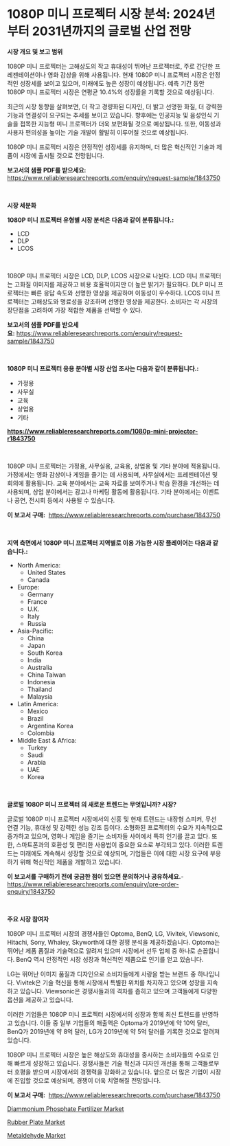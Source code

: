<p><h1>1080P 미니 프로젝터 시장 분석: 2024년부터 2031년까지의 글로벌 산업 전망</h1></p><p><strong>시장 개요 및 보고 범위</strong></p>
<p><p>1080P 미니 프로젝터는 고해상도의 작고 휴대성이 뛰어난 프로젝터로, 주로 간단한 프레젠테이션이나 영화 감상을 위해 사용됩니다. 현재 1080P 미니 프로젝터 시장은 안정적인 성장세를 보이고 있으며, 미래에도 높은 성장이 예상됩니다. 예측 기간 동안 1080P 미니 프로젝터 시장은 연평균 10.4%의 성장률을 기록할 것으로 예상됩니다.</p><p>최근의 시장 동향을 살펴보면, 더 작고 경량화된 디자인, 더 밝고 선명한 화질, 더 강력한 기능과 연결성이 요구되는 추세를 보이고 있습니다. 향후에는 인공지능 및 음성인식 기술을 접목한 지능형 미니 프로젝터가 더욱 보편화될 것으로 예상됩니다. 또한, 이동성과 사용자 편의성을 높이는 기술 개발이 활발히 이루어질 것으로 예상됩니다.</p><p>1080P 미니 프로젝터 시장은 안정적인 성장세를 유지하며, 더 많은 혁신적인 기술과 제품이 시장에 출시될 것으로 전망됩니다.</p></p>
<p><strong>보고서의 샘플 PDF를 받으세요:</strong> <a href="https://www.reliableresearchreports.com/enquiry/request-sample/1843750">https://www.reliableresearchreports.com/enquiry/request-sample/1843750</a></p>
<p>&nbsp;</p>
<p><strong>시장 세분화</strong></p>
<p><strong>1080P 미니 프로젝터 유형별 시장 분석은 다음과 같이 분류됩니다.:</strong></p>
<p><ul><li>LCD</li><li>DLP</li><li>LCOS</li></ul></p>
<p>&nbsp;</p>
<p><p>1080P 미니 프로젝터 시장은 LCD, DLP, LCOS 시장으로 나뉜다. LCD 미니 프로젝터는 고화질 이미지를 제공하고 비용 효율적이지만 더 높은 밝기가 필요하다. DLP 미니 프로젝터는 빠른 응답 속도와 선명한 영상을 제공하며 이동성이 우수하다. LCOS 미니 프로젝터는 고해상도와 명료성을 강조하며 선명한 영상을 제공한다. 소비자는 각 시장의 장단점을 고려하여 가장 적합한 제품을 선택할 수 있다.</p></p>
<p><strong>보고서의 샘플 PDF를 받으세요:</strong>&nbsp;<a href="https://www.reliableresearchreports.com/enquiry/request-sample/1843750">https://www.reliableresearchreports.com/enquiry/request-sample/1843750</a></p>
<p>&nbsp;</p>
<p><strong> 1080P 미니 프로젝터 응용 분야별 시장 산업 조사는 다음과 같이 분류됩니다.:</strong></p>
<p><ul><li>가정용</li><li>사무실</li><li>교육</li><li>상업용</li><li>기타</li></ul></p>
<p><strong><a href="https://www.reliableresearchreports.com/1080p-mini-projector-r1843750">https://www.reliableresearchreports.com/1080p-mini-projector-r1843750</a></strong></p>
<p>&nbsp;</p>
<p><p>1080P 미니 프로젝터는 가정용, 사무실용, 교육용, 상업용 및 기타 분야에 적용됩니다. 가정에서는 영화 감상이나 게임을 즐기는 데 사용되며, 사무실에서는 프레젠테이션 및 회의에 활용됩니다. 교육 분야에서는 교육 자료를 보여주거나 학습 환경을 개선하는 데 사용되며, 상업 분야에서는 광고나 마케팅 활동에 활용됩니다. 기타 분야에서는 이벤트나 공연, 전시회 등에서 사용될 수 있습니다.</p></p>
<p><strong>이 보고서 구매:</strong>&nbsp; <a href="https://www.reliableresearchreports.com/purchase/1843750">https://www.reliableresearchreports.com/purchase/1843750</a></p>
<p>&nbsp;</p>
<p><strong>지역 측면에서 1080P 미니 프로젝터 지역별로 이용 가능한 시장 플레이어는 다음과 같습니다.:</strong></p>
<p><ul>
    <li>
        North America:
        <ul>
            <li>United States</li>
            <li>Canada</li>
        </ul>
    </li>
    <li>
        Europe:
        <ul>
            <li>Germany</li>
            <li>France</li>
            <li>U.K.</li>
            <li>Italy</li>
            <li>Russia</li>
        </ul>
    </li>
    <li>
        Asia-Pacific:
        <ul>
            <li>China</li>
            <li>Japan</li>
            <li>South Korea</li>
            <li>India</li>
            <li>Australia</li>
            <li>China Taiwan</li>
            <li>Indonesia</li>
            <li>Thailand</li>
            <li>Malaysia</li>
        </ul>
    </li>
    <li>
        Latin America:
        <ul>
            <li>Mexico</li>
            <li>Brazil</li>
            <li>Argentina Korea</li>
            <li>Colombia</li>
        </ul>
    </li>
    <li>
        Middle East & Africa:
        <ul>
            <li>Turkey</li>
            <li>Saudi</li>
            <li>Arabia</li>
            <li>UAE</li>
            <li>Korea</li>
        </ul>
    </li>
    </ul></p>
<p>&nbsp;</p>
<p><strong>글로벌 1080P 미니 프로젝터 의 새로운 트렌드는 무엇입니까? 시장?</strong></p>
<p><p>글로벌 1080P 미니 프로젝터 시장에서의 신흥 및 현재 트렌드는 내장형 스피커, 무선 연결 기능, 휴대성 및 강력한 성능 강조 등이다. 소형화된 프로젝터의 수요가 지속적으로 증가하고 있으며, 영화나 게임을 즐기는 소비자들 사이에서 특히 인기를 끌고 있다. 또한, 스마트폰과의 호환성 및 편리한 사용법이 중요한 요소로 부각되고 있다. 이러한 트렌드는 미래에도 계속해서 성장할 것으로 예상되며, 기업들은 이에 대한 시장 요구에 부응하기 위해 혁신적인 제품을 개발하고 있습니다.</p></p>
<p><strong>이 보고서를 구매하기 전에 궁금한 점이 있으면 문의하거나 공유하세요.</strong>- <a href="https://www.reliableresearchreports.com/enquiry/pre-order-enquiry/1843750">https://www.reliableresearchreports.com/enquiry/pre-order-enquiry/1843750</a></p>
<p>&nbsp;</p>
<p><strong>주요 시장 참여자</strong></p>
<p><p>1080P 미니 프로젝터 시장의 경쟁사들인 Optoma, BenQ, LG, Vivitek, Viewsonic, Hitachi, Sony, Whaley, Skyworth에 대한 경쟁 분석을 제공하겠습니다. Optoma는 뛰어난 제품 품질과 기술력으로 알려져 있으며 시장에서 선두 업체 중 하나로 손꼽힙니다. BenQ 역시 안정적인 시장 성장과 혁신적인 제품으로 인기를 얻고 있습니다.</p><p>LG는 뛰어난 이미지 품질과 디자인으로 소비자들에게 사랑을 받는 브랜드 중 하나입니다. Vivitek은 기술 혁신을 통해 시장에서 특별한 위치를 차지하고 있으며 성장을 지속하고 있습니다. Viewsonic은 경쟁사들과의 격차를 좁히고 있으며 고객들에게 다양한 옵션을 제공하고 있습니다.</p><p>이러한 기업들은 1080P 미니 프로젝터 시장에서의 성장과 함께 최신 트렌드를 반영하고 있습니다. 이들 중 일부 기업들의 매출액은 Optoma가 2019년에 약 10억 달러, BenQ가 2019년에 약 8억 달러, LG가 2019년에 약 5억 달러를 기록한 것으로 알려져 있습니다.</p><p>1080P 미니 프로젝터 시장은 높은 해상도와 휴대성을 중시하는 소비자들의 수요로 인해 빠르게 성장하고 있습니다. 경쟁사들은 기술 혁신과 디자인 개선을 통해 고객들로부터 호평을 받으며 시장에서의 경쟁력을 강화하고 있습니다. 앞으로 더 많은 기업이 시장에 진입할 것으로 예상되며, 경쟁이 더욱 치열해질 전망입니다.</p></p>
<p><strong>이 보고서 구매:</strong>&nbsp;&nbsp;<a href="https://www.reliableresearchreports.com/purchase/1843750">https://www.reliableresearchreports.com/purchase/1843750</a></p>
<p><p><a href="https://www.linkedin.com/pulse/diammonium-phosphate-fertilizer-market-research-report-provides-lhprc?trackingId=uulI%2FX94Pj%2Fo2qIwEtkStw%3D%3D">Diammonium Phosphate Fertilizer Market</a></p><p><a href="https://www.linkedin.com/pulse/rubber-plate-market-offers-provide-insightful-data-time-period-s8ywc?trackingId=ggprDicnFkODjri9Dl%2BgVg%3D%3D">Rubber Plate Market</a></p><p><a href="https://www.linkedin.com/pulse/metaldehyde-market-analysis-size-global-industry-overview-inzvc?trackingId=lc%2BqsPzrIhwyLpnGiODYUg%3D%3D">Metaldehyde Market</a></p></p>